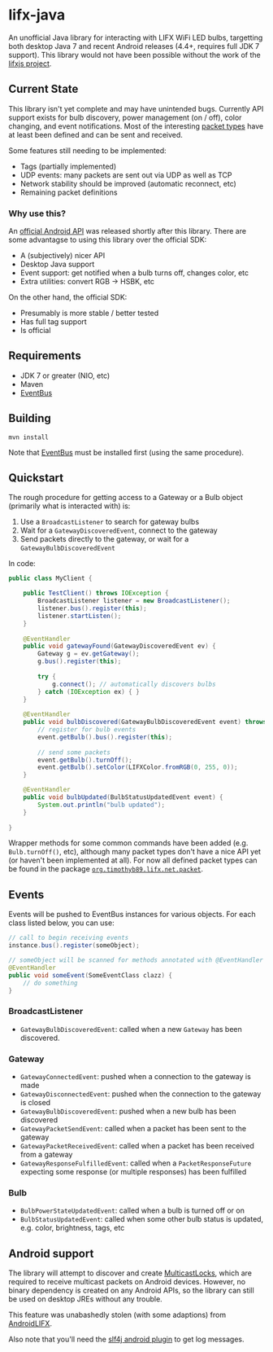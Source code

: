 lifx-java
=========

An unofficial Java library for interacting with LIFX WiFi LED bulbs, targetting both desktop
Java 7 and recent Android releases (4.4+, requires full JDK 7 support). This library would not have been possible without the work of the
[lifxjs project](https://github.com/magicmonkey/lifxjs).

Current State
-------------

This library isn't yet complete and may have unintended bugs. Currently API support exists for bulb discovery, power management (on / off), color changing, and event notifications. Most of the interesting [packet types](https://github.com/magicmonkey/lifxjs/blob/master/Protocol.md) have at least been defined and can be sent and received.

Some features still needing to be implemented:
 * Tags (partially implemented)
 * UDP events: many packets are sent out via UDP as well as TCP
 * Network stability should be improved (automatic reconnect, etc)
 * Remaining packet definitions

### Why use this?

An [official Android API](https://github.com/LIFX/lifx-sdk-android) was released shortly after this library. There are some advantagse to using this library over the official SDK:
 * A (subjectively) nicer API
 * Desktop Java support
 * Event support: get notified when a bulb turns off, changes color, etc
 * Extra utilities: convert RGB -> HSBK, etc

On the other hand, the official SDK:
 * Presumably is more stable / better tested
 * Has full tag support
 * Is official

Requirements
------------

* JDK 7 or greater (NIO, etc)
* Maven
* [EventBus](https://github.com/timothyb89/EventBus)

Building
--------
```
mvn install
```

Note that [EventBus](https://github.com/timothyb89/EventBus) must be installed
first (using the same procedure).

Quickstart
----------
The rough procedure for getting access to a Gateway or a Bulb object (primarily
what is interacted with) is:

1. Use a `BroadcastListener` to search for gateway bulbs
2. Wait for a `GatewayDiscoveredEvent`, connect to the gateway
3. Send packets directly to the gateway, or wait for a `GatewayBulbDiscoveredEvent`

In code:

```java
public class MyClient {

	public TestClient() throws IOException {
		BroadcastListener listener = new BroadcastListener();
		listener.bus().register(this);
		listener.startListen();
	}
	
	@EventHandler
	public void gatewayFound(GatewayDiscoveredEvent ev) {
		Gateway g = ev.getGateway();
		g.bus().register(this);
		
		try {
			g.connect(); // automatically discovers bulbs
		} catch (IOException ex) { }
	}
	
	@EventHandler
	public void bulbDiscovered(GatewayBulbDiscoveredEvent event) throws IOException {
		// register for bulb events
		event.getBulb().bus().register(this);
		
		// send some packets
		event.getBulb().turnOff();
		event.getBulb().setColor(LIFXColor.fromRGB(0, 255, 0));
	}

	@EventHandler
	public void bulbUpdated(BulbStatusUpdatedEvent event) {
		System.out.println("bulb updated");
	}
	
}
```

Wrapper methods for some common commands have been added (e.g. `Bulb.turnOff()`,
etc), although many packet types don't have a nice API yet (or haven't been
implemented at all). For now all defined packet types can be found in the
package
[`org.timothyb89.lifx.net.packet`](https://github.com/timothyb89/lifx-java/tree/master/src/main/java/org/timothyb89/lifx/net/packet).

Events
------

Events will be pushed to EventBus instances for various objects. For each class
listed below, you can use:

```java
// call to begin receiving events
instance.bus().register(someObject);

// someObject will be scanned for methods annotated with @EventHandler
@EventHandler
public void someEvent(SomeEventClass clazz) {
	// do something
}
```

### BroadcastListener

* `GatewayBulbDiscoveredEvent`: called when a new `Gateway` has been discovered.

### Gateway

* `GatewayConnectedEvent`: pushed when a connection to the gateway is made
* `GatewayDisconnectedEvent`: pushed when the connection to the gateway is
   closed
* `GatewayBulbDiscoveredEvent`: pushed when a new bulb has been discovered
* `GatewayPacketSendEvent`: called when a packet has been sent to the gateway
* `GatewayPacketReceivedEvent`: called when a packet has been received from a
  gateway
* `GatewayResponseFulfilledEvent`: called when a `PacketResponseFuture`
  expecting some response (or multiple responses) has been fulfilled

### Bulb

* `BulbPowerStateUpdatedEvent`: called when a bulb is turned off or on
* `BulbStatusUpdatedEvent`: called when some other bulb status is updated, e.g.
  color, brightness, tags, etc

Android support
---------------

The library will attempt to discover and create
[MulticastLocks](http://developer.android.com/reference/android/net/wifi/WifiManager.MulticastLock.html),
which are required to receive multicast packets on Android devices. However, no
binary dependency is created on any Android APIs, so the library can still be
used on desktop JREs without any trouble.

This feature was unabashedly stolen (with some adaptions) from
[AndroidLIFX](https://github.com/akrs/AndroidLIFX).

Also note that you'll need the
[slf4j android plugin](http://www.slf4j.org/android/) to get log messages.
